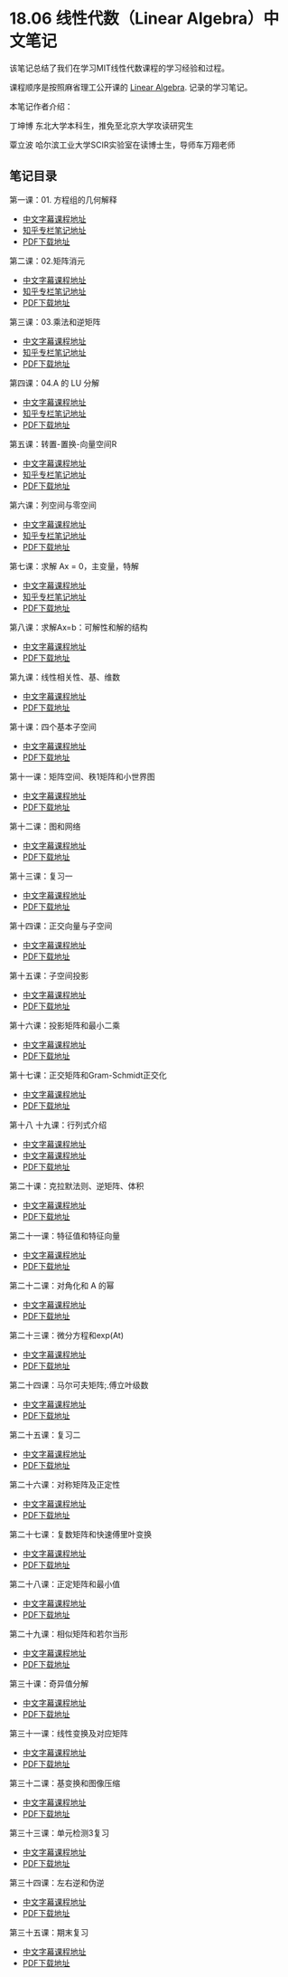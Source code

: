 # 18.06 线性代数（Linear Algebra）中文笔记

该笔记总结了我们在学习MIT线性代数课程的学习经验和过程。

课程顺序是按照麻省理工公开课的 [Linear Algebra](http://open.163.com/special/opencourse/daishu.html). 记录的学习笔记。

本笔记作者介绍：


丁坤博 东北大学本科生，推免至北京大学攻读研究生


覃立波 哈尔滨工业大学SCIR实验室在读博士生，导师车万翔老师 

## 笔记目录
第一课：01. 方程组的几何解释
* [中文字幕课程地址](http://open.163.com/newview/movie/free?pid=M6V0BQC4M&mid=M6V29E773)
* [知乎专栏笔记地址](https://zhuanlan.zhihu.com/p/87873464)
* [PDF下载地址](https://github.com/yizhen20133868/MIT-Linear-Algebra-Notes/tree/master/%E6%96%B9%E7%A8%8B%E7%BB%84%E7%9A%84%E5%87%A0%E4%BD%95%E8%A7%A3%E9%87%8A)

第二课：02.矩阵消元
* [中文字幕课程地址](http://open.163.com/newview/movie/free?pid=M6V0BQC4M&mid=M6V29EGPP)
* [知乎专栏笔记地址](https://zhuanlan.zhihu.com/p/88272838)
* [PDF下载地址](https://github.com/yizhen20133868/MIT-Linear-Algebra-Notes/tree/master/%E7%9F%A9%E9%98%B5%E6%B6%88%E5%85%83)

第三课：03.乘法和逆矩阵
* [中文字幕课程地址](http://open.163.com/newview/movie/free?pid=M6V0BQC4M&mid=M6V29FCHO)
* [知乎专栏笔记地址](https://zhuanlan.zhihu.com/p/88755358)
* [PDF下载地址](https://github.com/yizhen20133868/MIT-Linear-Algebra-Notes/tree/master/%E4%B9%98%E6%B3%95%E5%92%8C%E9%80%86%E7%9F%A9%E9%98%B5)

第四课：04.A 的 LU 分解
* [中文字幕课程地址](http://open.163.com/newview/movie/free?pid=M6V0BQC4M&mid=M6V29FCHO)
* [知乎专栏笔记地址](https://zhuanlan.zhihu.com/p/89784741)
* [PDF下载地址](https://github.com/yizhen20133868/MIT-Linear-Algebra-Notes/tree/master/%5B04%5DA%20%E7%9A%84%20LU%20%E5%88%86%E8%A7%A3)

第五课：转置-置换-向量空间R
* [中文字幕课程地址](http://open.163.com/newview/movie/free?pid=M6V0BQC4M&mid=M6V29FRJK)
* [知乎专栏笔记地址](https://zhuanlan.zhihu.com/p/90227543)
* [PDF下载地址](https://github.com/yizhen20133868/MIT-Linear-Algebra-Notes/tree/master/%5B04%5DA%20%E7%9A%84%20LU%20%E5%88%86%E8%A7%A3)

第六课：列空间与零空间
* [中文字幕课程地址](http://open.163.com/newview/movie/free?pid=M6V0BQC4M&mid=M6V29FRJK)
* [知乎专栏笔记地址](https://zhuanlan.zhihu.com/p/105280523)
* [PDF下载地址](https://github.com/yizhen20133868/MIT-Linear-Algebra-Notes/tree/master/%5B06%5D%20%E5%88%97%E7%A9%BA%E9%97%B4%E5%92%8C%E9%9B%B6%E7%A9%BA%E9%97%B4)

第七课：求解 Ax = 0，主变量，特解
* [中文字幕课程地址](http://open.163.com/newview/movie/free?pid=M6V0BQC4M&mid=M6V29FRJK)
* [知乎专栏笔记地址](https://zhuanlan.zhihu.com/p/106145156)
* [PDF下载地址](https://github.com/yizhen20133868/MIT-Linear-Algebra-Notes/tree/master/%5B07%5D%20%E6%B1%82%E8%A7%A3%20Ax%20%3D%200%EF%BC%8C%E4%B8%BB%E5%8F%98%E9%87%8F%EF%BC%8C%E7%89%B9%E8%A7%A3)

第八课：求解Ax=b：可解性和解的结构
* [中文字幕课程地址](http://open.163.com/newview/movie/free?pid=M6V0BQC4M&mid=M6V2ABHV8)
* [PDF下载地址]()

第九课：线性相关性、基、维数
* [中文字幕课程地址](http://open.163.com/newview/movie/free?pid=M6V0BQC4M&mid=M6V2ACDCT)
* [PDF下载地址]()

第十课：四个基本子空间
* [中文字幕课程地址](http://open.163.com/newview/movie/free?pid=M6V0BQC4M&mid=M6V2ADFDT)
* [PDF下载地址]()

第十一课：矩阵空间、秩1矩阵和小世界图
* [中文字幕课程地址](http://open.163.com/newview/movie/free?pid=M6V0BQC4M&mid=M6V2AJS2T)
* [PDF下载地址]()

第十二课：图和网络
* [中文字幕课程地址](http://open.163.com/newview/movie/free?pid=M6V0BQC4M&mid=M6V2AIUTE)
* [PDF下载地址]()

第十三课：复习一
* [中文字幕课程地址](http://open.163.com/newview/movie/free?pid=M6V0BQC4M&mid=M6V2AJ69K)
* [PDF下载地址]()

第十四课：正交向量与子空间
* [中文字幕课程地址](http://open.163.com/newview/movie/free?pid=M6V0BQC4M&mid=M6V2AJEMH)
* [PDF下载地址]()

第十五课：子空间投影
* [中文字幕课程地址](http://open.163.com/newview/movie/free?pid=M6V0BQC4M&mid=M6V2AJLJU)
* [PDF下载地址]()

第十六课：投影矩阵和最小二乘
* [中文字幕课程地址](http://open.163.com/newview/movie/free?pid=M6V0BQC4M&mid=M6V2AOJPU)
* [PDF下载地址]()

第十七课：正交矩阵和Gram-Schmidt正交化
* [中文字幕课程地址](http://open.163.com/newview/movie/free?pid=M6V0BQC4M&mid=M6V2AORLS)
* [PDF下载地址]()

第十八 十九课：行列式介绍
* [中文字幕课程地址](http://open.163.com/newview/movie/free?pid=M6V0BQC4M&mid=M6V2AP150)
* [中文字幕课程地址](http://open.163.com/newview/movie/free?pid=M6V0BQC4M&mid=M6V2APP34)
* [PDF下载地址]()

第二十课：克拉默法则、逆矩阵、体积
* [中文字幕课程地址](http://open.163.com/newview/movie/free?pid=M6V0BQC4M&mid=M6V2AQ40C)
* [PDF下载地址]()

第二十一课：特征值和特征向量
* [中文字幕课程地址](http://open.163.com/newview/movie/free?pid=M6V0BQC4M&mid=M6V2AV2R8)
* [PDF下载地址]()

第二十二课：对角化和 A 的幂 
* [中文字幕课程地址](http://open.163.com/newview/movie/free?pid=M6V0BQC4M&mid=M6V2AV6GL)
* [PDF下载地址]()

第二十三课：微分方程和exp(At)
* [中文字幕课程地址](http://open.163.com/newview/movie/free?pid=M6V0BQC4M&mid=M6V2AVIBM)
* [PDF下载地址]()

第二十四课：马尔可夫矩阵;.傅立叶级数
* [中文字幕课程地址](http://open.163.com/newview/movie/free?pid=M6V0BQC4M&mid=M6V2AVOAV)
* [PDF下载地址]()

第二十五课：复习二
* [中文字幕课程地址](http://open.163.com/newview/movie/free?pid=M6V0BQC4M&mid=M7E4C9V6P)
* [PDF下载地址]()

第二十六课：对称矩阵及正定性
* [中文字幕课程地址](http://open.163.com/newview/movie/free?pid=M6V0BQC4M&mid=M6V2AVUL4)
* [PDF下载地址]()

第二十七课：复数矩阵和快速傅里叶变换
* [中文字幕课程地址](http://open.163.com/newview/movie/free?pid=M6V0BQC4M&mid=M6V2B4U77)
* [PDF下载地址]()

第二十八课：正定矩阵和最小值
* [中文字幕课程地址](http://open.163.com/newview/movie/free?pid=M6V0BQC4M&mid=M6V2B5J3P)
* [PDF下载地址]()

第二十九课：相似矩阵和若尔当形
* [中文字幕课程地址](http://open.163.com/newview/movie/free?pid=M6V0BQC4M&mid=M6V2B5OKE)
* [PDF下载地址]()

第三十课：奇异值分解
* [中文字幕课程地址](http://open.163.com/newview/movie/free?pid=M6V0BQC4M&mid=M6V2B5R1G)
* [PDF下载地址]()

第三十一课：线性变换及对应矩阵
* [中文字幕课程地址](http://open.163.com/newview/movie/free?pid=M6V0BQC4M&mid=M6V2B60PJ)
* [PDF下载地址]()

第三十二课：基变换和图像压缩
* [中文字幕课程地址](http://open.163.com/newview/movie/free?pid=M6V0BQC4M&mid=M6V2BA04Q)
* [PDF下载地址]()

第三十三课：单元检测3复习
* [中文字幕课程地址](http://open.163.com/newview/movie/free?pid=M6V0BQC4M&mid=M6V2BA6N8)
* [PDF下载地址]()

第三十四课：左右逆和伪逆
* [中文字幕课程地址](http://open.163.com/newview/movie/free?pid=M6V0BQC4M&mid=M6V2BADQ9)
* [PDF下载地址]()

第三十五课：期末复习
* [中文字幕课程地址](http://open.163.com/newview/movie/free?pid=M6V0BQC4M&mid=M6V2BAN1H)
* [PDF下载地址]()

